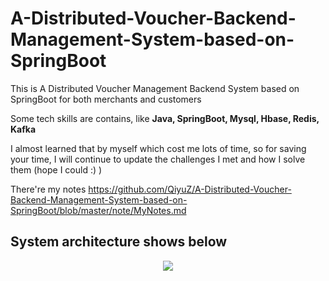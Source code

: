 # A-Distributed-Voucher-Backend-Management-System-based-on-SpringBoot
This is A Distributed Voucher Management Backend System based on SpringBoot for both merchants and customers

Some tech skills are contains, like **Java, SpringBoot, Mysql, Hbase, Redis, Kafka**

I almost learned that by myself which cost me lots of time, so for saving your time, I will continue to update the challenges I met and how I solve them (hope I could :) )

There're my notes https://github.com/QiyuZ/A-Distributed-Voucher-Backend-Management-System-based-on-SpringBoot/blob/master/note/MyNotes.md

## System architecture shows below

<div align=center><img  src="https://github.com/QiyuZ/A-Distributed-Voucher-Backend-Management-System-based-on-SpringBoot/blob/master/public/Architecture.jpg"/></div>